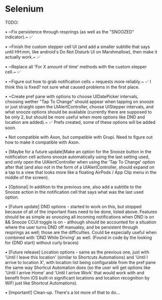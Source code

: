 # Selenium

TODO:

• ~Fix persistence through resprings (as well as the "SNOOZED" indicator).~ ✅

• ~Finish the custom stepper cell UI (and add a smaller subtitle that says until HH:mm, like android's Do Not Disturb UI on Marshmallow), then make it actually work.~ ✅

• ~Replace all 'For X amount of time' methods with the custom stepper cell.~ ✅

• ~Figure out how to grab notification cells + requests more reliably.~ ✅ I think this is fixed? not sure what caused problems in the first place.

• ~Create pref pane with options to choose UIDatePicker intervals, choosing wether "Tap To Change" should appear when tapping on snooze or just straight open the UIAlertController, choose UIStepper intervals, and what snooze options should be available (currently there are supposed to be only 2, but should be more useful when more options like DND and location are added).~ ✅ Prefs created, some of these options will be added soon.

• Not compatible with Axon, but compatible with Grupi. Need to figure out how to make it compatible with Axon.

• \[Maybe for a future update\]Make an option for the Snooze button in the notification cell actions snooze automatically using the last setting used, and only open the UIAlertController when using the 'Tap To Change' option after that (and also not in the form of a UIAlertController, should expand on a tap to a view that looks more like a floating AirPods / App Clip menu in the middle of the screen).

• \[Optional\] In addition to the previous one, also add a subtitle to the Snooze action in the notification cell that says what was the last used option.

• \[Future update\] DND options - started to work on this, but stopped because of all of the important fixes need to be done, listed above. Features should be as simple as snoozing all incoming notifications when DND is on && Snooze CCUI toggle is on - although should be accounted for a situation where the user turns DND off manualey, and be persistent through resprings as well; those are the difficulties. Could be especially useful when combined with 'DND While Driving' as well. (Found in code by the looking for {DND start} without curly braces)

• \[Future release\] Location options - same as the previous one, just with 'Until I leave this location' (similar to Shortcuts Automations) and 'Until I arrive to location X', with location list being configurable from the pref pane the same way Shortcut Automation does (so the user will get options like 'Until I arrive Home' and 'Until I arrive Work' that would work with and benefit from iOS built-in significant locations and location recognition by WiFi just like Shortcut Automations).

• \[Important!\] Clean-up. There's a lot more of that to do...